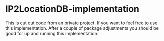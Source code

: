 # IP2LocationDB-implementation
This is cut out code from an private project.
If you want to feel free to use this implementation.
After a couple of package adjustments you should be good for up and running this implementation.
